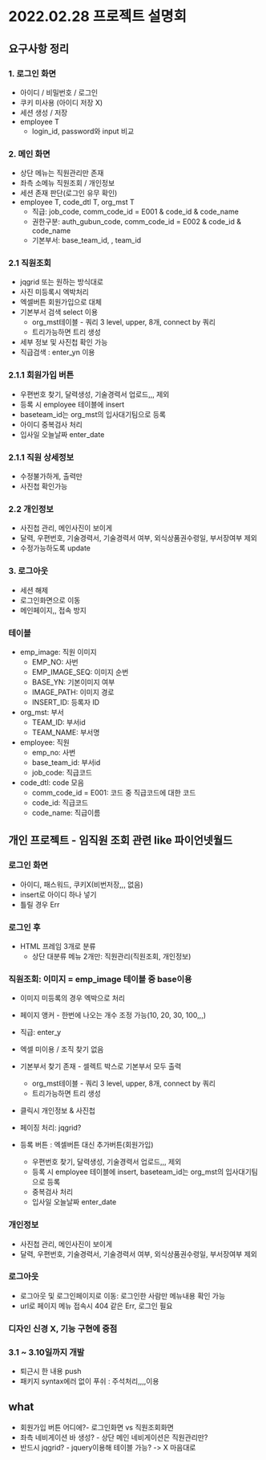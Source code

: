 # 2022.02.28 프로젝트 설명회

## 요구사항 정리

### 1. 로그인 화면

- 아이디 / 비밀번호 / 로그인
- 쿠키 미사용 (아이디 저장 X)
- 세션 생성 / 저장
- employee T
  - login_id, password와 input 비교

### 2. 메인 화면

- 상단 메뉴는 직원관리만 존재
- 좌측 소메뉴 직원조회 / 개인정보
- 세션 존재 판단(로그인 유무 확인)
- employee T, code_dtl T, org_mst T
  - 직급: job_code, comm_code_id = E001 & code_id & code_name
  - 권한구분: auth_gubun_code, comm_code_id = E002 & code_id & code_name
  - 기본부서: base_team_id, , team_id

### 2.1 직원조회

- jqgrid 또는 원하는 방식대로
- 사진 미등록시 엑박처리
- 엑셀버튼 회원가입으로 대체
- 기본부서 검색 select 이용
  - org_mst테이블 - 쿼리 3 level, upper, 8개, connect by 쿼리
  - 트리가능하면 트리 생성
- 세부 정보 및 사진첩 확인 가능
- 직급검색 : enter_yn 이용

### 2.1.1 회원가입 버튼

- 우편번호 찾기, 달력생성, 기술경력서 업로드,,, 제외
- 등록 시 employee 테이블에 insert
- baseteam_id는 org_mst의 입사대기팀으로 등록
- 아이디 중복검사 처리
- 입사일 오늘날짜 enter_date

### 2.1.1 직원 상세정보

- 수정불가하게, 출력만
- 사진첩 확인가능

### 2.2 개인정보

- 사진첩 관리, 메인사진이 보이게
- 달력, 우편번호, 기술경력서, 기술경력서 여부, 외식상품권수령일, 부서장여부 제외
- 수정가능하도록 update

### 3. 로그아웃

- 세션 해제
- 로그인화면으로 이동
- 메인페이지,, 접속 방지

### 테이블

- emp_image: 직원 이미지
  - EMP_NO: 사번
  - EMP_IMAGE_SEQ: 이미지 순번
  - BASE_YN: 기본이미지 여부
  - IMAGE_PATH: 이미지 경로
  - INSERT_ID: 등록자 ID
- org_mst: 부서
  - TEAM_ID: 부서id
  - TEAM_NAME: 부서명
- employee: 직원
  - emp_no: 사번
  - base_team_id: 부서id
  - job_code: 직급코드
- code_dtl: code 모음
  - comm_code_id = E001: 코드 중 직급코드에 대한 코드
  - code_id: 직급코드
  - code_name: 직급이름

## 개인 프로젝트 - 임직원 조회 관련 like 파이언넷월드

### 로그인 화면

- 아이디, 패스워드, 쿠키X(비번저장,,, 없음)
- insert로 아이디 하나 넣기
- 틀릴 경우 Err

### 로그인 후

- HTML 프레임 3개로 분류
  - 상단 대분류 메뉴 2개만: 직원관리(직원조회, 개인정보)

### 직원조회: 이미지 = emp_image 테이블 중 base이용

- 이미지 미등록의 경우 엑박으로 처리
- 페이지 앵커 - 한번에 나오는 개수 조정 가능(10, 20, 30, 100,,,)
- 직급: enter_y
- 엑셀 미이용 / 조직 찾기 없음
- 기본부서 찾기 존재 - 셀렉트 박스로 기본부서 모두 출력
  - org_mst테이블 - 쿼리 3 level, upper, 8개, connect by 쿼리
  - 트리가능하면 트리 생성
- 클릭시 개인정보 & 사진첩
- 페이징 처리: jqgrid?

- 등록 버튼 : 엑셀버튼 대신 추가버튼(회원가입)
  - 우편번호 찾기, 달력생성, 기술경력서 업로드,,, 제외
  - 등록 시 employee 테이블에 insert, baseteam_id는 org_mst의 입사대기팀으로 등록
  - 중복검사 처리
  - 입사일 오늘날짜 enter_date

### 개인정보

- 사진첩 관리, 메인사진이 보이게
- 달력, 우편번호, 기술경력서, 기술경력서 여부, 외식상품권수령일, 부서장여부 제외

### 로그아웃

- 로그아웃 및 로그인페이지로 이동: 로그인한 사람만 메뉴내용 확인 가능
- url로 페이지 메뉴 접속시 404 같은 Err, 로그인 필요

### 디자인 신경 X, 기능 구현에 중점

### 3.1 ~ 3.10일까지 개발

- 퇴근시 한 내용 push
- 패키지 syntax에러 없이 푸쉬 : 주석처리,,,,이용

## what

- 회원가입 버튼 어디에?- 로그인화면 vs 직원조회화면
- 좌측 네비게이션 바 생성? - 상단 메인 네비게이션은 직원관리만?
- 반드시 jqgrid? - jquery이용해 테이블 가능? -> X 마음대로
